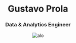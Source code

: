 <h1 align="center">Gustavo Prola</h1>
<h3 align="center">Data & Analytics Engineer</h3>

<p align="center">
  <img src="" alt="alo"/>
</p>
